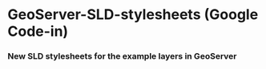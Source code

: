 # GeoServer-SLD-stylesheets (Google Code-in)

### New SLD stylesheets for the example layers in GeoServer
